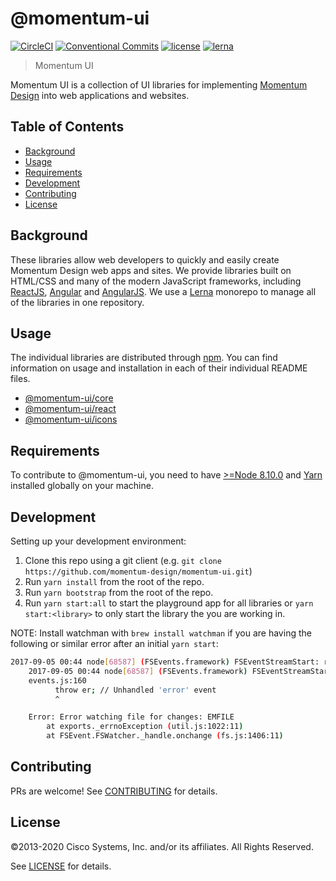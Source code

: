 # @momentum-ui

[![CircleCI](https://img.shields.io/circleci/project/github/momentum-design/momentum-ui/master.svg)](https://circleci.com/gh/momentum-design/momentum-ui/)
[![Conventional Commits](https://img.shields.io/badge/Conventional%20Commits-1.0.0-blue.svg)](https://conventionalcommits.org)
[![license](https://img.shields.io/github/license/momentum-design/momentum-ui.svg?color=blueviolet)](https://github.com/momentum-design/momentum-ui/blob/master/LICENSE)
[![lerna](https://img.shields.io/badge/maintained%20with-lerna-cc00ff.svg)](https://lernajs.io/)


> Momentum UI

Momentum UI is a collection of UI libraries for implementing [Momentum Design](https://momentum.design) into web applications and websites.

## Table of Contents

- [Background](#background)
- [Usage](#usage)
- [Requirements](#requirements)
- [Development](#development)
- [Contributing](#contributing)
- [License](#license)

## Background

These libraries allow web developers to quickly and easily create Momentum Design web apps and sites. We provide libraries built on HTML/CSS and many of the modern JavaScript frameworks, including [ReactJS](https://reactjs.org/), [Angular](https://angular.io/) and [AngularJS](https://angularjs.org/). We use a [Lerna](http://lernajs.io) monorepo to manage all of the libraries in one repository.

## Usage

The individual libraries are distributed through [npm](https://www.npmjs.com/search?q=momentum-ui). You can find information on usage and installation in each of their individual README files.
- [@momentum-ui/core](/core/README.md)
- [@momentum-ui/react](/react/README.md)
- [@momentum-ui/icons](/icons/README.md)

## Requirements

To contribute to @momentum-ui, you need to have [>=Node 8.10.0](https://nodejs.org/en/) and [Yarn](https://yarnpkg.com/en/) installed globally on your machine.

## Development

Setting up your development environment:

1. Clone this repo using a git client (e.g. `git clone https://github.com/momentum-design/momentum-ui.git`)
1. Run `yarn install` from the root of the repo.
1. Run `yarn bootstrap` from the root of the repo.
1. Run `yarn start:all` to start the playground app for all libraries or `yarn start:<library>` to only start the library the you are working in.

NOTE: Install watchman with `brew install watchman` if you are having the following or similar error after an initial `yarn start`:

``` bash
2017-09-05 00:44 node[68587] (FSEvents.framework) FSEventStreamStart: register_with_server: ERROR: f2d_register_rpc() => (null) (-22)
    2017-09-05 00:44 node[68587] (FSEvents.framework) FSEventStreamStart: register_with_server: ERROR: f2d_register_rpc() => (null) (-22)
    events.js:160
          throw er; // Unhandled 'error' event
          ^

    Error: Error watching file for changes: EMFILE
        at exports._errnoException (util.js:1022:11)
        at FSEvent.FSWatcher._handle.onchange (fs.js:1406:11)
```


## Contributing

PRs are welcome! See [CONTRIBUTING](CONTRIBUTING.md) for details.

## License

&copy;2013-2020 Cisco Systems, Inc. and/or its affiliates. All Rights Reserved.

See [LICENSE](LICENSE) for details.
